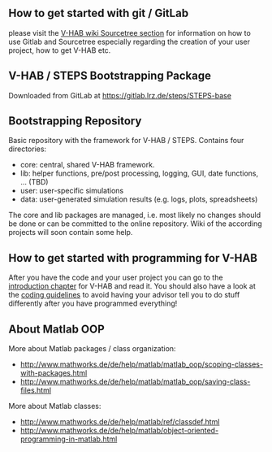 How to get started with git / GitLab
------------------------------------
please visit the [V-HAB wiki Sourcetree section](https://wiki.tum.de/display/vhab/Sourcetree) for information on how to use Gitlab and Sourcetree especially regarding the creation of your user project, how to get V-HAB etc.

V-HAB / STEPS Bootstrapping Package
-----------------------------------

Downloaded from GitLab at <https://gitlab.lrz.de/steps/STEPS-base>

Bootstrapping Repository
------------------------

Basic repository with the framework for V-HAB / STEPS. Contains four directories:

* core: central, shared V-HAB framework.
* lib: helper functions, pre/post processing, logging, GUI, date functions, ... (TBD)
* user: user-specific simulations
* data: user-generated simulation results (e.g. logs, plots, spreadsheets)

The core and lib packages are managed, i.e. most likely no changes should be done or can be committed to the online repository. Wiki of the according projects will soon contain some help.

How to get started with programming for V-HAB
------------------------------------
After you have the code and your user project you can go to the [introduction chapter](https://wiki.tum.de/display/vhab/3.+Introduction+to+V-HAB) for V-HAB and read it. You should also have a look at the [coding guidelines](https://wiki.tum.de/display/vhab/4.+Coding+Guidelines+in+V-HAB) to avoid having your advisor tell you to do stuff differently after you have programmed everything!


About Matlab OOP
----------------

More about Matlab packages / class organization:

* <http://www.mathworks.de/de/help/matlab/matlab_oop/scoping-classes-with-packages.html>
* <http://www.mathworks.de/de/help/matlab/matlab_oop/saving-class-files.html>

More about Matlab classes:

* <http://www.mathworks.de/de/help/matlab/ref/classdef.html>
* <http://www.mathworks.de/de/help/matlab/object-oriented-programming-in-matlab.html>
